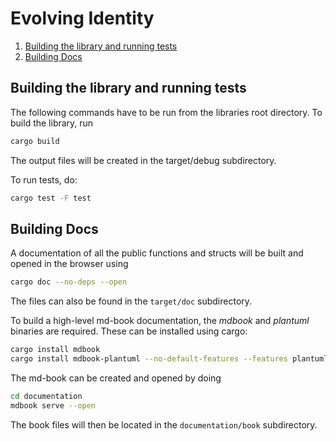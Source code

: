 # Evolving Identity

1. [Building the library and running tests](#building-the-library-and-running-tests)
2. [Building Docs](#building-docs)

## Building the library and running tests

The following commands have to be run from the libraries root directory.
To build the library, run

```bash
cargo build
```

The output files will be created in the target/debug subdirectory.

To run tests, do:

```bash
cargo test -F test
```

## Building Docs

A documentation of all the public functions and structs will be built and opened in the browser using

```bash
cargo doc --no-deps --open
```

The files can also be found in the `target/doc` subdirectory.

To build a high-level md-book documentation, the _mdbook_ and _plantuml_ binaries are required.
These can be installed using cargo:

```bash
cargo install mdbook
cargo install mdbook-plantuml --no-default-features --features plantuml-ssl-server
```

The md-book can be created and opened by doing

```bash
cd documentation
mdbook serve --open
```

The book files will then be located in the `documentation/book` subdirectory.